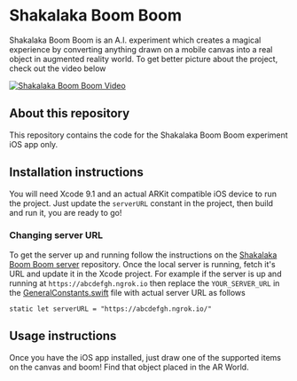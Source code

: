 # Shakalaka Boom Boom
Shakalaka Boom Boom is an A.I. experiment which creates a magical experience by converting anything drawn on a mobile canvas into a real object in augmented reality world. To get better picture about the project, check out the video below

[![Shakalaka Boom Boom Video](https://img.youtube.com/vi/nWA-mP8DAiA/0.jpg)](https://www.youtube.com/watch?v=nWA-mP8DAiA)

## About this repository
This repository contains the code for the Shakalaka Boom Boom experiment iOS app only.

## Installation instructions
You will need Xcode 9.1 and an actual ARKit compatible iOS device to run the project. Just update the `serverURL` constant in the project, then build and run it, you are ready to go!

### Changing server URL
To get the server up and running follow the instructions on the [Shakalaka Boom Boom server](https://github.com/team-ensemble/shakalaka-boom-boom-server) repository. Once the local server is running, fetch it's URL and update it in the Xcode project.
For example if the server is up and running at `https://abcdefgh.ngrok.io` then replace the `YOUR_SERVER_URL` in the [GeneralConstants.swift](ShakalakaBoomBoom/GeneralConstants.swift) file with actual server URL as follows
```
static let serverURL = "https://abcdefgh.ngrok.io/"
```

## Usage instructions
Once you have the iOS app installed, just draw one of the supported items on the canvas and boom! Find that object placed in the AR World.
